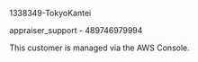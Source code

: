 1338349-TokyoKantei

appraiser_support - 489746979994

This customer is managed via the AWS Console.
